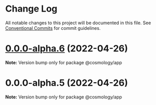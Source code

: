 # Change Log

All notable changes to this project will be documented in this file.
See [Conventional Commits](https://conventionalcommits.org) for commit guidelines.

# [0.0.0-alpha.6](https://github.com/cosmology-finance/web/compare/@cosmology/app@0.0.0-alpha.5...@cosmology/app@0.0.0-alpha.6) (2022-04-26)

**Note:** Version bump only for package @cosmology/app





# 0.0.0-alpha.5 (2022-04-26)

**Note:** Version bump only for package @cosmology/app
